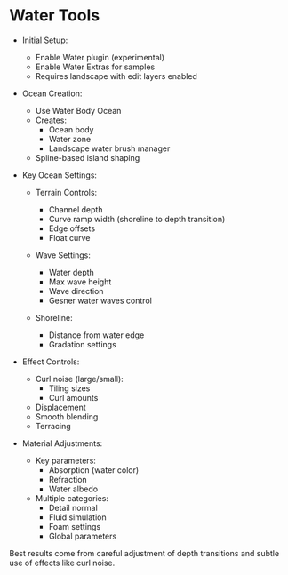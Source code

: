 # Water Tools

* Initial Setup:
  - Enable Water plugin (experimental)
  - Enable Water Extras for samples
  - Requires landscape with edit layers enabled

* Ocean Creation:
  - Use Water Body Ocean
  - Creates:
    * Ocean body
    * Water zone
    * Landscape water brush manager
  - Spline-based island shaping
  
* Key Ocean Settings:
  - Terrain Controls:
    * Channel depth
    * Curve ramp width (shoreline to depth transition)
    * Edge offsets
    * Float curve
  
  - Wave Settings:
    * Water depth
    * Max wave height
    * Wave direction
    * Gesner water waves control
    
  - Shoreline:
    * Distance from water edge
    * Gradation settings
    
* Effect Controls:
  - Curl noise (large/small):
    * Tiling sizes
    * Curl amounts
  - Displacement
  - Smooth blending
  - Terracing

* Material Adjustments:
  - Key parameters:
    * Absorption (water color)
    * Refraction
    * Water albedo
  - Multiple categories:
    * Detail normal
    * Fluid simulation
    * Foam settings
    * Global parameters

Best results come from careful adjustment of depth transitions and subtle use of effects like curl noise.